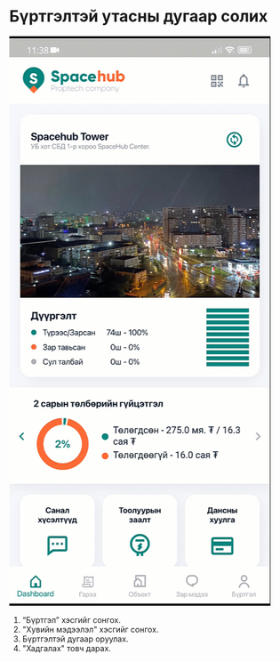 # Бүртгэлтэй утасны дугаар солих
![](<img/Бүртгэлтэй утасны дугаар солих.gif>)

1. “Бүртгэл” хэсгийг сонгох.
2. "Хувийн мэдээлэл" хэсгийг сонгох.
3. Бүртгэлтэй дугаар оруулах.
4. "Хадгалах" товч дарах.